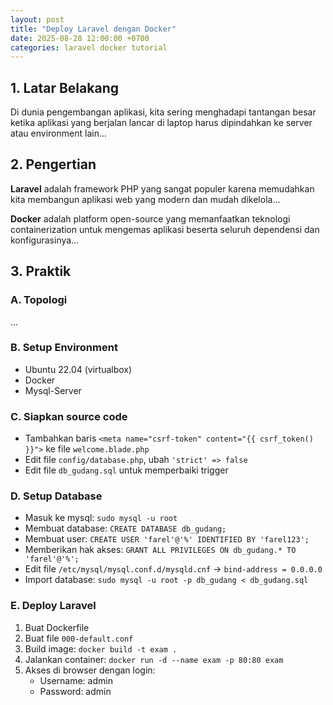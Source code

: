 ```yaml
---
layout: post
title: "Deploy Laravel dengan Docker"
date: 2025-08-28 12:00:00 +0700
categories: laravel docker tutorial
---
```


## 1. Latar Belakang

Di dunia pengembangan aplikasi, kita sering menghadapi tantangan besar ketika aplikasi yang berjalan lancar di laptop harus dipindahkan ke server atau environment lain...

## 2. Pengertian

**Laravel** adalah framework PHP yang sangat populer karena memudahkan kita membangun aplikasi web yang modern dan mudah dikelola...

**Docker** adalah platform open-source yang memanfaatkan teknologi containerization untuk mengemas aplikasi beserta seluruh dependensi dan konfigurasinya...

## 3. Praktik

### A. Topologi

...

### B. Setup Environment

- Ubuntu 22.04 (virtualbox)
- Docker
- Mysql-Server

### C. Siapkan source code

- Tambahkan baris `<meta name="csrf-token" content="{{ csrf_token() }}">` ke file `welcome.blade.php`
- Edit file `config/database.php`, ubah `'strict' => false`
- Edit file `db_gudang.sql` untuk memperbaiki trigger

### D. Setup Database

- Masuk ke mysql: `sudo mysql -u root`
- Membuat database: `CREATE DATABASE db_gudang;`
- Membuat user: `CREATE USER 'farel'@'%' IDENTIFIED BY 'farel123';`
- Memberikan hak akses: `GRANT ALL PRIVILEGES ON db_gudang.* TO 'farel'@'%';`
- Edit file `/etc/mysql/mysql.conf.d/mysqld.cnf` → `bind-address = 0.0.0.0`
- Import database: `sudo mysql -u root -p db_gudang < db_gudang.sql`

### E. Deploy Laravel

1. Buat Dockerfile
2. Buat file `000-default.conf`
3. Build image: `docker build -t exam .`
4. Jalankan container: `docker run -d --name exam -p 80:80 exam`
5. Akses di browser dengan login:
   - Username: admin
   - Password: admin
